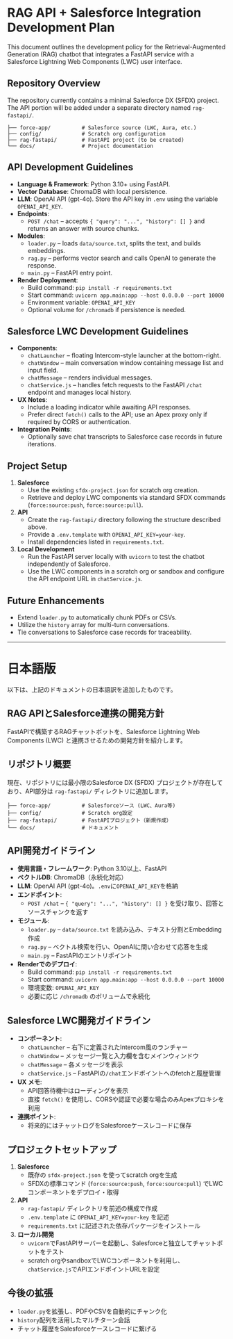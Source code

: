 # RAG API + Salesforce Integration Development Plan

This document outlines the development policy for the Retrieval-Augmented Generation (RAG) chatbot that integrates a FastAPI service with a Salesforce Lightning Web Components (LWC) user interface.

## Repository Overview

The repository currently contains a minimal Salesforce DX (SFDX) project. The API portion will be added under a separate directory named `rag-fastapi/`.

```
├── force-app/          # Salesforce source (LWC, Aura, etc.)
├── config/             # Scratch org configuration
├── rag-fastapi/        # FastAPI project (to be created)
└── docs/               # Project documentation
```

## API Development Guidelines

* **Language & Framework**: Python 3.10+ using FastAPI.
* **Vector Database**: ChromaDB with local persistence.
* **LLM**: OpenAI API (gpt-4o). Store the API key in `.env` using the variable `OPENAI_API_KEY`.
* **Endpoints**:
  * `POST /chat` – accepts `{ "query": "...", "history": [] }` and returns an answer with source chunks.
* **Modules**:
  * `loader.py` – loads `data/source.txt`, splits the text, and builds embeddings.
  * `rag.py` – performs vector search and calls OpenAI to generate the response.
  * `main.py` – FastAPI entry point.
* **Render Deployment**:
  * Build command: `pip install -r requirements.txt`
  * Start command: `uvicorn app.main:app --host 0.0.0.0 --port 10000`
  * Environment variable: `OPENAI_API_KEY`
  * Optional volume for `/chromadb` if persistence is needed.

## Salesforce LWC Development Guidelines

* **Components**:
  * `chatLauncher` – floating Intercom-style launcher at the bottom-right.
  * `chatWindow` – main conversation window containing message list and input field.
  * `chatMessage` – renders individual messages.
  * `chatService.js` – handles fetch requests to the FastAPI `/chat` endpoint and manages local history.
* **UX Notes**:
  * Include a loading indicator while awaiting API responses.
  * Prefer direct `fetch()` calls to the API; use an Apex proxy only if required by CORS or authentication.
* **Integration Points**:
  * Optionally save chat transcripts to Salesforce case records in future iterations.

## Project Setup

1. **Salesforce**
   * Use the existing `sfdx-project.json` for scratch org creation.
   * Retrieve and deploy LWC components via standard SFDX commands (`force:source:push`, `force:source:pull`).
2. **API**
   * Create the `rag-fastapi/` directory following the structure described above.
   * Provide a `.env.template` with `OPENAI_API_KEY=your-key`.
   * Install dependencies listed in `requirements.txt`.
3. **Local Development**
   * Run the FastAPI server locally with `uvicorn` to test the chatbot independently of Salesforce.
   * Use the LWC components in a scratch org or sandbox and configure the API endpoint URL in `chatService.js`.

## Future Enhancements

* Extend `loader.py` to automatically chunk PDFs or CSVs.
* Utilize the `history` array for multi-turn conversations.
* Tie conversations to Salesforce case records for traceability.


---

# 日本語版

以下は、上記のドキュメントの日本語訳を追加したものです。

## RAG APIとSalesforce連携の開発方針

FastAPIで構築するRAGチャットボットを、Salesforce Lightning Web Components (LWC) と連携させるための開発方針を紹介します。

## リポジトリ概要

現在、リポジトリには最小限のSalesforce DX (SFDX) プロジェクトが存在しており、API部分は `rag-fastapi/` ディレクトリに追加します。

```
├── force-app/          # Salesforceソース (LWC、Aura等)
├── config/             # Scratch org設定
├── rag-fastapi/        # FastAPIプロジェクト（新規作成）
└── docs/               # ドキュメント
```

## API開発ガイドライン

* **使用言語・フレームワーク**: Python 3.10以上、FastAPI
* **ベクトルDB**: ChromaDB（永続化対応）
* **LLM**: OpenAI API (gpt-4o)。`.env`に`OPENAI_API_KEY`を格納
* **エンドポイント**:
  * `POST /chat` – `{ "query": "...", "history": [] }` を受け取り、回答とソースチャンクを返す
* **モジュール**:
  * `loader.py` – `data/source.txt` を読み込み、テキスト分割とEmbedding作成
  * `rag.py` – ベクトル検索を行い、OpenAIに問い合わせて応答を生成
  * `main.py` – FastAPIのエントリポイント
* **Renderでのデプロイ**:
  * Build command: `pip install -r requirements.txt`
  * Start command: `uvicorn app.main:app --host 0.0.0.0 --port 10000`
  * 環境変数: `OPENAI_API_KEY`
  * 必要に応じ `/chromadb` のボリュームで永続化

## Salesforce LWC開発ガイドライン

* **コンポーネント**:
  * `chatLauncher` –  右下に定義されたIntercom風のランチャー
  * `chatWindow` – メッセージ一覧と入力欄を含むメインウィンドウ
  * `chatMessage` – 各メッセージを表示
  * `chatService.js` – FastAPIの`/chat`エンドポイントへのfetchと履歴管理
* **UX メモ**:
  * API回答待機中はローディングを表示
  * 直接 `fetch()` を使用し、CORSや認証で必要な場合のみApexプロキシを利用
* **連携ポイント**:
  * 将来的にはチャットログをSalesforceケースレコードに保存

## プロジェクトセットアップ

1. **Salesforce**
   * 既存の `sfdx-project.json` を使ってscratch orgを生成
   * SFDXの標準コマンド (`force:source:push`, `force:source:pull`) でLWCコンポーネントをデプロイ・取得
2. **API**
   * `rag-fastapi/` ディレクトリを前述の構成で作成
   * `.env.template` に `OPENAI_API_KEY=your-key` を記述
   * `requirements.txt` に記述された依存パッケージをインストール
3. **ローカル開発**
   * `uvicorn`でFastAPIサーバーを起動し、Salesforceと独立してチャットボットをテスト
   * scratch orgやsandboxでLWCコンポーネントを利用し、`chatService.js`でAPIエンドポイントURLを設定

## 今後の拡張

* `loader.py`を拡張し、PDFやCSVを自動的にチャンク化
* `history`配列を活用したマルチターン会話
* チャット履歴をSalesforceケースレコードに繋げる

